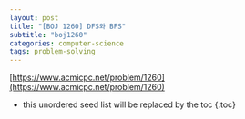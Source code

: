 ```yaml
---
layout: post
title: "[BOJ 1260] DFS와 BFS"
subtitle: "boj1260"
categories: computer-science
tags: problem-solving
---
```


[https://www.acmicpc.net/problem/1260](https://www.acmicpc.net/problem/1260)

<!--more-->
* this unordered seed list will be replaced by the toc
{:toc}

<script src="https://gist.github.com/berryjune07/0995147b66e75b796ece9563e54a285f.js"></script>